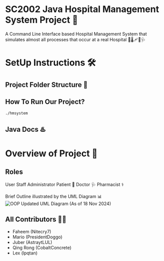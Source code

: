 # SC2002 Java Hospital Management System Project 🏥
A Command Line Interface based Hospital Management System that simulates almost all processes that occur at a real Hospital 💊🌡️🩹💉🩺

# SetUp Instructions 🛠️
## Project Folder Structure 📂

## How To Run Our Project? 

```shell
./hmsystem
```

## Java Docs ♨️ 

# Overview of Project 🔎
## Roles
User
Staff
Administrator 
Patient 🤒
Doctor 🩺
Pharmacist ⚕


Brief Outline illustrated by the UML Diagram 📊
![OOP Updated UML Diagram (As of 18 Nov 2024)](https://github.com/user-attachments/assets/a96bb4eb-e2e9-429d-accc-d545f5b8bf5e)


## All Contributors 👨‍💻
* Faheem (Nitecry7)
* Mario (PresidentDoggo)
* Juber (AstraytLUL)
* Qing Rong (CobaltConcrete)
* Lex (lpqtan)
